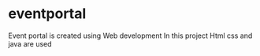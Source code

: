 # eventportal
Event portal is created using Web development 
In this project Html css and java are used
